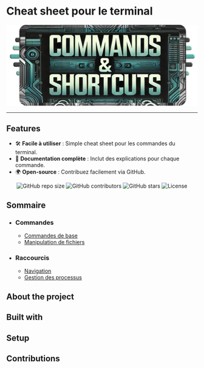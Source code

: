# Cheat sheet pour le terminal

<p align="center"><img src="assets/img/mainImg3.png"/></p>

--- 

## Features
- 🛠️ **Facile à utiliser** : Simple cheat sheet pour les commandes du terminal.
- 📄 **Documentation complète** : Inclut des explications pour chaque commande.
- 🌍 **Open-source** : Contribuez facilement via GitHub.

<div align="center">
  <img src="https://img.shields.io/github/repo-size/Simplon-hdf/cheatsheet-terminal" alt="GitHub repo size" />
  <img src="https://img.shields.io/github/contributors/Simplon-hdf/cheatsheet-terminal" alt="GitHub contributors" />
  <img src="https://img.shields.io/github/stars/Simplon-hdf/cheatsheet-terminal?style=social" alt="GitHub stars" />
  <img src="https://img.shields.io/github/license/Simplon-hdf/cheatsheet-terminal" alt="License" />
</div>


## Sommaire

- ### Commandes
    * [Commandes de base](/doc/commands/base-commands.md)
    * [Manipulation de fichiers](/doc/commands/file-manipulation.md)
- ### Raccourcis
    * [Navigation](/doc/hotkeys/navigation.md)
    * [Gestion des processus](/doc/hotkeys/process-management.md)

## About the project 

## Built with 

## Setup 

## Contributions 
